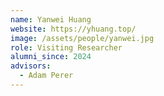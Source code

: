 ```yaml
---
name: Yanwei Huang
website: https://yhuang.top/
image: /assets/people/yanwei.jpg
role: Visiting Researcher
alumni_since: 2024
advisors:
  - Adam Perer
---
```

